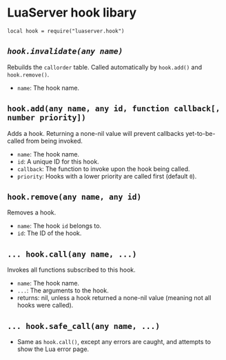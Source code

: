 # LuaServer hook libary

`local hook = require("luaserver.hook")`

## *`hook.invalidate(any name)`*

Rebuilds the `callorder` table.  Called automatically by `hook.add()` and `hook.remove()`.

- `name`: The hook name.

## `hook.add(any name, any id, function callback[, number priority])`

Adds a hook.  Returning a none-nil value will prevent callbacks yet-to-be-called from being invoked.

- `name`: The hook name.
- `id`: A unique ID for this hook.
- `callback`: The function to invoke upon the hook being called.
- `priority`: Hooks with a lower priority are called first (default `0`).

## `hook.remove(any name, any id)`

Removes a hook.

- `name`: The hook `id` belongs to.
- `id`: The ID of the hook.

## `... hook.call(any name, ...)`

Invokes all functions subscribed to this hook.

- `name`: The hook name.
- `...`: The arguments to the hook.
- returns: nil, unless a hook returned a none-nil value (meaning not all hooks were called).

## `... hook.safe_call(any name, ...)`

- Same as `hook.call()`, except any errors are caught, and attempts to show the Lua error page.


